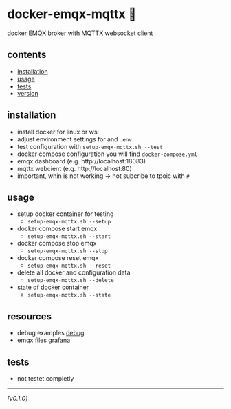 # docker-emqx-mqttx :twisted_rightwards_arrows:
docker EMQX broker with MQTTX websocket client

## contents
* [installation](#installation)
* [usage](#usage)
* [tests](#tests)
* [version](#version)

## installation
* install docker for linux or wsl
* adjust environment settings for and `.env`
* test configuration with `setup-emqx-mqttx.sh --test`
* docker compose configuration you will find `docker-compose.yml` 
* emqx dashboard (e.g. http://localhost:18083)
* mqttx webcient (e.g. http://localhost:80)
* important, whin is not working -> not subcribe to tpoic with `#`
  
## usage 
* setup docker container for testing
  - `setup-emqx-mqttx.sh --setup` 
* docker compose start emqx
  - `setup-emqx-mqttx.sh --start`
* docker compose stop emqx
  - `setup-emqx-mqttx.sh --stop`
* docker compose reset emqx
  - `setup-emqx-mqttx.sh --reset`
* delete all docker and configuration data
  - `setup-emqx-mqttx.sh --delete`
* state of docker container
  - `setup-emqx-mqttx.sh --state`

## resources
* debug examples [debug](debug/)
* emqx files [grafana](emqx/)

## tests
* not testet completly
  
---
*[v0.1.0]*
